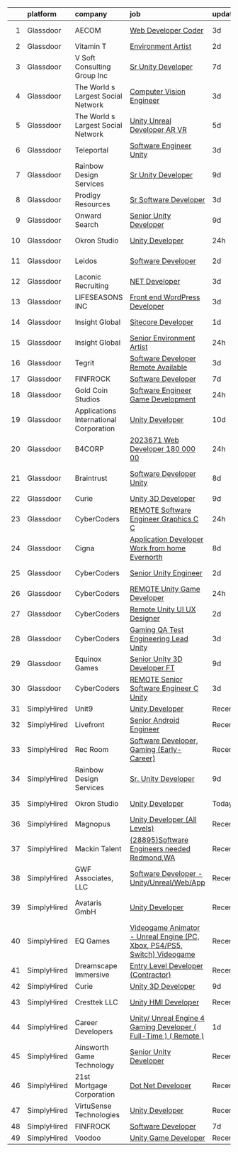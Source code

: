 

|    | platform    | company                                | job                                                                                                                                                                                                                                                                                                                                                                                                                                                                                                                                                                                                                                                                                                                                                                                                                                                                                                                                                                                                                                                                                                                                                                                                                                                                                                                                                                                                                     | update_time   | location                |
|---:|:------------|:---------------------------------------|:------------------------------------------------------------------------------------------------------------------------------------------------------------------------------------------------------------------------------------------------------------------------------------------------------------------------------------------------------------------------------------------------------------------------------------------------------------------------------------------------------------------------------------------------------------------------------------------------------------------------------------------------------------------------------------------------------------------------------------------------------------------------------------------------------------------------------------------------------------------------------------------------------------------------------------------------------------------------------------------------------------------------------------------------------------------------------------------------------------------------------------------------------------------------------------------------------------------------------------------------------------------------------------------------------------------------------------------------------------------------------------------------------------------------|:--------------|:------------------------|
|  1 | Glassdoor   | AECOM                                  | [Web Developer   Coder](https://www.glassdoor.com/partner/jobListing.htm?pos=130&ao=1136043&s=58&guid=00000182ba035875bc1735855ffc7cd8&src=GD_JOB_AD&t=SR&vt=w&cs=1_9394ce50&cb=1660978158033&jobListingId=1008074906093&jrtk=3-0-1gat06m5gkcmm801-1gat06m5sg4ei800-0987b54dbd42e6c2-)                                                                                                                                                                                                                                                                                                                                                                                                                                                                                                                                                                                                                                                                                                                                                                                                                                                                                                                                                                                                                                                                                                                                  | 3d            | Minneapolis, MN         |
|  2 | Glassdoor   | Vitamin T                              | [Environment Artist](https://www.glassdoor.com/partner/jobListing.htm?pos=116&ao=1110586&s=58&guid=00000182ba035875bc1735855ffc7cd8&src=GD_JOB_AD&t=SR&vt=w&cs=1_0444ca3b&cb=1660978158032&jobListingId=1008076868289&cpc=F41FEAB56D215062&jrtk=3-0-1gat06m5gkcmm801-1gat06m5sg4ei800-869f0bc6f501389c--6NYlbfkN0DMrcEu7yrtATojKJA7cEzGQ3FdRGWLh0CZQInL4ECGI6k5tN82kdM0OKoro5eXmjr8zb6tceg1pJdBbYaGmDk9LLYs1bn4bw8OS9bOH8mm6f2jWoT-OLWUMHJZMhzUMKljj-ibG1zNZTmJkCOUd5cvAaR-3NMSVKknDYpAWALDXOF3Nvx3KASmvvEGm0kloi6XhYqBXX2MMeYB9ZbOyn6uNwgV3mPlRtGstzA_tRqIxpsRwFT4IEmfYVQsVr68sKBdHJAuP-AJnOqcJvKjzFy0uDl9qRcAOl0Ng1ZscG8sqqvrWLcekZ8X3dzqe3Q6nXb6ZaghYed77vbxHawHAERyAlp3qfnkf-aHo5ezftflhAFl1C_p4g31wt6L1zedsxWkZWft0_24nbLCmc9DPCojpZtv5aQB3bD2tT2SORbnB6Le68NfX0ZA4jlNbaMpVtYbAGWs8DGyE0Nfdzlprkfm3_LCK25SFjlI7p5r-kWYjQ%3D%3D)                                                                                                                                                                                                                                                                                                                                                                                                                                                                                                                                                                                    | 2d            | Remote                  |
|  3 | Glassdoor   | V Soft Consulting Group  Inc           | [Sr  Unity Developer](https://www.glassdoor.com/partner/jobListing.htm?pos=112&ao=1110586&s=58&guid=00000182ba035875bc1735855ffc7cd8&src=GD_JOB_AD&t=SR&vt=w&ea=1&cs=1_732cf508&cb=1660978158032&jobListingId=1008068603998&cpc=334ABAF5D42DC775&jrtk=3-0-1gat06m5gkcmm801-1gat06m5sg4ei800-85917aa00f3f2bf4--6NYlbfkN0D9RE-Si7ybiUgDiZLiiQYmpNk9Vbzm2gLbPAQW_p1zE3jUynzuC9mQeE4jvLF4MlS_eJoYiclQZfDV-8rxK7trz0mZrVCipmJf43BA5vmJuJ51QVrW8c5Pq5asY-JkCxJNrAJGuchCa72LGsh8Ez14KRADh-U9shACdi1d1HxV10TD-5y22u9goLbkcvN_LjogocibFsPq6k66hW2G7Lko4tChkm3VVBOzD-5ftrfCELo0wl5zMmJdQf3ZctXfHkV1lBZsko5O0bBOU_-bLukfSa-4JPM2P1n0jFUnRoxb5h4ZRM8oBjSJdWKF6pTFrri_hgMCUhNUYwHHJcK5xq5qUJ6q5IKPVVePHVhi5958aFyuuMtPTFnTNH6FBAKRJGdfplQOhR7hBjwzEy2uCQY10A5W7ujSw2W_hqsgxcuPJpOndXVEEuqyRE8KQAP45N-nTFSU-oQ9QR6Y7pKcuTlDA6RzmCr0GmYUsk_1GkYIcuO1S-VJbtI1-lv75SmDRSs%3D)                                                                                                                                                                                                                                                                                                                                                                                                                                                                                                                                                            | 7d            | Louisville, KY          |
|  4 | Glassdoor   | The World s Largest Social Network     | [Computer Vision Engineer](https://www.glassdoor.com/partner/jobListing.htm?pos=115&ao=1110586&s=58&guid=00000182ba035875bc1735855ffc7cd8&src=GD_JOB_AD&t=SR&vt=w&ea=1&cs=1_0a2f618c&cb=1660978158032&jobListingId=1008075260622&cpc=07D58528F3898F33&jrtk=3-0-1gat06m5gkcmm801-1gat06m5sg4ei800-35c8dcc64f80e154--6NYlbfkN0DSgjPPcnEdvoK3uuxfISLALE6pB1FR7YSHOr_tSg5_QGIhoz_2VqUepdcKLBLI_zT-ByUZ7jUfNzxKmhUpoUNX_46a0P5eSJtFIKqmBxE2EUZWXuXIw_QgpOkukgLUflKYrCxeIMOLksSSMqbnyASmenJYhoRn4pFp-hnkcwA5_yroqHfnV4cY1svtLgadouycYtwyXeQ8YaLeB2DRd6dj9FirvQwuWWVjq3GVQKonZSHVR3oQ28UcCVzsR_4iy6Dk548SLjpmjVjM-DJGDmBr3jHAdVzHx_XER-F4WT0IceDpcbHbBVQrIkT-DfB8Rc6WfJEuwCSSubkfT-br9nBO2olAkArsNLdcci9mbKctPGAoqxo_qgAatxP2wfFLr9AMoreHMF8iYrBP4I8mcq7JitvyLopVGc6ZX8snFwTK6oBP2uyNcgw2hfGNAybmy0x38twwtg3SykcNDtwtx0boQaQilARqwGUVbT6FLdu8-FoKhJAbGDWek8tRxT8sBKHMZgpSs1fDsytLolrzWQ6o1TGLsXfgabpGpDwDj13gIS25GDVbYPW7NBcmDnRfTkYQPikuWud7b8ch_fvG4qn9T7ggnw4ul64%3D)                                                                                                                                                                                                                                                                                                                                                                                                                                                       | 3d            | San Diego, CA           |
|  5 | Glassdoor   | The World s Largest Social Network     | [Unity Unreal Developer  AR VR ](https://www.glassdoor.com/partner/jobListing.htm?pos=114&ao=1110586&s=58&guid=00000182ba035875bc1735855ffc7cd8&src=GD_JOB_AD&t=SR&vt=w&ea=1&cs=1_18552f87&cb=1660978158032&jobListingId=1008071050775&cpc=47CFDC01B3F81FAC&jrtk=3-0-1gat06m5gkcmm801-1gat06m5sg4ei800-9f5628d9cfebf43d--6NYlbfkN0DSgjPPcnEdvoK3uuxfISLALE6pB1FR7YSHOr_tSg5_QGIhoz_2VqUepdcKLBLI_zSqSDsEJmP93KJyLow8fDRmDK97hPZUxVdRhY-RLzI6mplnG6kSbsrJNsU5J8SjuffQnYSaMvAlm31fMrPRABnGmUCUYZHZPacmbq2u4wbqlNmS-Yw8yCi6quPW9-rzB3XNXSPGIkevdjWQU2dBbhLSwZYPPI6SE3cwviHZho_N-033mqOHY3t1vNwenOxaMD1_t8I4mPpRPeTHSJJOpEf2myX9wD-jTE-ywFNQ40xFoDLf-T_7Jdwwt2ipo8EkkYa7MznI2nzuOWv4jvKBl0k2yWya3BXGFQlRTlGGMVyMfFtG0fkWqSyokwXf1baEV8s-mnOaL4tim-Mpjjw4u2w2yehVngivlRWQfE1bO4KN0cQU_hR8azr1iOT3bJ6HfAD--p5cwXO5E2ftPe9FeMlgoSDgBa0O9VwRhB4uB-yYmoei-0YDd4etqCjRTFhMTXPxjTxW0eSnPXI4tnX5Z8aRhLTIya70a95eeU9b0TIeoz3-sCHyVAPT2I3LWUlSeprs0Wi4AZp9p6erv9JrswNm)                                                                                                                                                                                                                                                                                                                                                                                                                                                               | 5d            | Sausalito, CA           |
|  6 | Glassdoor   | Teleportal                             | [Software Engineer   Unity](https://www.glassdoor.com/partner/jobListing.htm?pos=105&ao=1110586&s=58&guid=00000182ba035875bc1735855ffc7cd8&src=GD_JOB_AD&t=SR&vt=w&ea=1&cs=1_eb632b7f&cb=1660978158031&jobListingId=1008075046577&cpc=036CEF58F9688075&jrtk=3-0-1gat06m5gkcmm801-1gat06m5sg4ei800-a2586b8f60e5c255--6NYlbfkN0AntC0C-TCVph3zu4OMPCfnQ-MMa4QglcNogR1ub3Tc_pVtaDijIQNGqjZUjoXo2yKwu64KD8-YtFIR2I8kkqCbL07rpeOqxyEMXIKB1ZwOfsl0Q6IfIhQNenE7zHvKHruNGpl76kDxluITjcBqrRgn64vIx2FQD8vXwu5Xm23Gx3RzCIfCAb9mVGdhDJfdG4GGnkRMfB-_EzaA4kvVdzbviHmCrMDdEVktnsnHNzqn0TllaNPJmt3smIYHWc-eYnczQn1tr-P9_3Z_C4VcNdCbpFrq3Xl1OFiuvM_v6lnZD7f_AUngFlZhJF5i5ENxfcXuu7QbJwaFJWIZ0GB58QYwz_00zmWk5lP2Ll-xU2d_3ZnwyASP0ce7onLKSROQveIgvh2bpcswXg4Pjp6zrF3D69jUyGp2UTQGeV5guyW1V1XS9z0Su6YoYX2FIre--SEn95h1-YJ5n2CSXfXrAOqyY0DO1wlk0Rr4U-WHahaT4xNXgcVtkEmuhjKGspK0S1dLEmMl_I-khQ%3D%3D)                                                                                                                                                                                                                                                                                                                                                                                                                                                                                                                                        | 3d            | Culver City, CA         |
|  7 | Glassdoor   | Rainbow Design Services                | [Sr  Unity Developer](https://www.glassdoor.com/partner/jobListing.htm?pos=129&ao=1136043&s=58&guid=00000182ba035875bc1735855ffc7cd8&src=GD_JOB_AD&t=SR&vt=w&ea=1&cs=1_0b6b356d&cb=1660978158033&jobListingId=1008065554574&jrtk=3-0-1gat06m5gkcmm801-1gat06m5sg4ei800-797cc96b9b76fa8a-)                                                                                                                                                                                                                                                                                                                                                                                                                                                                                                                                                                                                                                                                                                                                                                                                                                                                                                                                                                                                                                                                                                                               | 9d            | Remote                  |
|  8 | Glassdoor   | Prodigy Resources                      | [Sr  Software Developer](https://www.glassdoor.com/partner/jobListing.htm?pos=104&ao=1110586&s=58&guid=00000182ba035875bc1735855ffc7cd8&src=GD_JOB_AD&t=SR&vt=w&ea=1&cs=1_c5ddfd8a&cb=1660978158030&jobListingId=1008073502263&cpc=3794EC2BC9A3BB0B&jrtk=3-0-1gat06m5gkcmm801-1gat06m5sg4ei800-404555c049bc27ec--6NYlbfkN0A2ztIwgPcC5sUL1oQzLFCSvVVkIkslVOnYdQ0mpSfPA6NpMWu6Kno4nnrYB-fWKcufpT5xOxPe2qCsSX5um4scelRw14WwX33UYcL6KO34QeC8INwRzUAPtwFkNlVpOdX4f4P1DQp2fZ-UJ251JBajJ815MIKFs7XVquBdwSk1fsH67WzqITEoiy4zNby8cntKj--8HYvp1Cw29u1r3YwXZ_rJmC8IKfaMnhgASdKLHBXuZ0xOigAnVHucXKqtD0Rx2rSXtS6-pgKCAt7lGOVnAe0sCSiKXCJvWUO8O5uyKjMPJshzxxLjuWQfnDAmg3HCYlaTtGbeMO1h_R0xIEYmZ50Y0bUpD6Yt6snZNWAYV3-6wRF3IVP33TxQmi5ev5se4Td9HN-pZC9Ap61R6brddIB6bDukBaEyAvOn10-w3HRsVmE9PH2xgxMrZnZ8VGoYxewTsuPJDel9R2K8QNDUxvd69kWzSi1YFBrgLnbtY6h8meylB85KPJOEcyzbH5BzNBieL82kyg%3D%3D)                                                                                                                                                                                                                                                                                                                                                                                                                                                                                                                                           | 3d            | Remote                  |
|  9 | Glassdoor   | Onward Search                          | [Senior Unity Developer](https://www.glassdoor.com/partner/jobListing.htm?pos=119&ao=1110586&s=58&guid=00000182ba035875bc1735855ffc7cd8&src=GD_JOB_AD&t=SR&vt=w&cs=1_659a9d42&cb=1660978158032&jobListingId=1008065490826&cpc=FD1C1DA32C38CFA7&jrtk=3-0-1gat06m5gkcmm801-1gat06m5sg4ei800-87407f89450bae69--6NYlbfkN0B7YoEZZ2QAGDyEGGmBPAUWSHc1Mt3sMCn9FehKcWA3wwfxcx19LEZnY8Y4HGhdxxpgSN-_76gESYxsb4CdPS_rYQtjsDABF4mABSjblZgzuDEZCoDr-mWRhneQ9Fxw_hon52IzUZ8ojBhZ77HRaJ-IxNsG7xtFv8QsFseoG_qQ1d3yc8Hs1q6jKRJM6csmTNdCOv-98iZiYzCf0U6PidhyekqHZKVKHG7vZMoedGJAI5QZ8_y0alSxmGURCdfgwEbcRZ3gT7nGZY7VadsJ54yT6HWHqc6oJJv9ONBIM6ug-UW2amCKQ6rebkX2aMFVNNwY1ZvfUXlg6GiK6ZoaF8UtjuEyOaw_WegdF9htXLvUFXrZuNUWIJ-1nHLo4G02yxCMbGbuvcnRweyvDOmyRnK2eLQyK6oRHQ-FDWKpFkgmKST8ZhxVoE-K3sf8sI1YNy6qmDvV6Ucku-zuK0VAlaoKWoczgJB2RsYXTMNvKcPzZtgkdnd8SwTv8JqZRhIk1lOpQCZT0IeBF7Ys3tD5IqgJarpDjNsFQ7UabTArPt21UAicR1XSRRHIV9QRPRBOq0KgIvS7xjhHYbqhRyB-zbEs3dZt9oZbnnt-TzMHUcHw3uz8V1neyuLJrugtqT9G3jrRwAXENF4I-sKDjd_fGXV-0Ax8YxSLDw8Km6lrLNIFqO_rdmK2BrvzZzUcx97pBVHhAVyaTmPnTJingy0SlX1kUDnYP7xsm2A2Xds-lhJpGJ84gfbXK_dCnW-h-l2AznPh6SgnMZf6uL7XLGM2M2_nYMziflBbuG7M2WZn9bwh-Elp8ru-u5WU8yIN7W97NFejY6IuaMsgX3Uv42QhEHfgL80FlTHWeUYEXXiP7M9lNKllOzsqDl1pU5b6RukT_c4nxKjSIJK5BkxpWgwr2BQO5LKBFe8G3UVjNSW26kL0M7TyJqWTI7M0WvqyjzZDmq_ojzur_cyMB1-5dqu0vQH46fbHWOhZ6Na0n1tLbPfZ9_TBrBYLPnWcweKiLyyoLY8%3D)                              | 9d            | Ontario, CA             |
| 10 | Glassdoor   | Okron Studio                           | [Unity Developer](https://www.glassdoor.com/partner/jobListing.htm?pos=124&ao=1136043&s=58&guid=00000182ba035875bc1735855ffc7cd8&src=GD_JOB_AD&t=SR&vt=w&ea=1&cs=1_c780d046&cb=1660978158033&jobListingId=1008081141259&jrtk=3-0-1gat06m5gkcmm801-1gat06m5sg4ei800-01db151a8b4c13cb-)                                                                                                                                                                                                                                                                                                                                                                                                                                                                                                                                                                                                                                                                                                                                                                                                                                                                                                                                                                                                                                                                                                                                   | 24h           | Philadelphia, PA        |
| 11 | Glassdoor   | Leidos                                 | [Software Developer](https://www.glassdoor.com/partner/jobListing.htm?pos=107&ao=1110586&s=58&guid=00000182ba035875bc1735855ffc7cd8&src=GD_JOB_AD&t=SR&vt=w&cs=1_86b8a568&cb=1660978158031&jobListingId=1008077271826&cpc=853DEF62E69EE75B&jrtk=3-0-1gat06m5gkcmm801-1gat06m5sg4ei800-00cd903cd62788fc--6NYlbfkN0CZUO70VSdYKA8PR3jfrSh5ljhqJhfDt0PzQCMubt8cRihWbmqO_-Ccw6DGinMZCyJzkaFxd7N7OqMyGmEHSKB1kslckWKLwPCBcZhEd3jGlq5d3SmluoLsMVZyld88sLpr1kDfBznTNAO-J-XdWqpErp3ozdklj28lvMojXzqmC00HZyqhAc6d_s1WNK09ZyClBVWKI2WQxt2WV2Cc40B5FunJgTTiorQSNKtxQQ-zN7c65xfGA-ecIRNdVemOJjn7XWfa2KSeUtYKQ_0jii55dU1dJaNAhKOB1Zd5NGsnlw7mrorqjpnHfaftkClf8HSfF_IGqEbKGb5w8L6T8hzusHRwmKKpoAojvU3oveNZ610xMAwevBxPiACymq5XSOu0GWosf74wR10FoSf67IQj2tLDQM0Rl6oVgxoDCQ7qkwUN-EBNoCGv9jwGeIMu2TSNjeKBFlaiRn_uMqjalJyHNkOiSppwCO4_--k46GCWObWBOhrbuJreA9406u6GoSjkGesZYa8QepGmz5bbCB1UHRS_olMp6O8OlIN3hFNZJJGrwgZw0jzoLBDAr1G4DHJqr2yfgmoDvxH4hQ8rVFNG_amIFiYXYd0flmoptWA1u7Cm6Mlat9mx)                                                                                                                                                                                                                                                                                                                                                                                                                                                | 2d            | Bethesda, MD            |
| 12 | Glassdoor   | Laconic Recruiting                     | [ NET Developer](https://www.glassdoor.com/partner/jobListing.htm?pos=113&ao=1110586&s=58&guid=00000182ba035875bc1735855ffc7cd8&src=GD_JOB_AD&t=SR&vt=w&ea=1&cs=1_819db4bb&cb=1660978158032&jobListingId=1008073871528&cpc=292036AD7E8A5303&jrtk=3-0-1gat06m5gkcmm801-1gat06m5sg4ei800-ea381383c430b3dd--6NYlbfkN0DdJbhHBYXEWBLZdlxQXj7QWc-IkEPIf_iUNPDm2ENCvayc7As59E3viv5RijUdfddRMWLQtu9yq-9Cvcjdlhi9ZpdFgOHV-qlFPgkvYgAu1Utk0uElhqxUYGKpx6T7CPHot6IZr-dOKfsA-NQkvdfF1GO-TFQi1JBywzJANKL8aOWbmvAd0dMu3WsSVKUJeuLd8K5hevXts8tsTkTDGe-_sPNBF0qCjTz8GiBKw7ymgc2RQKbXRh9Xz9WPqLIzJxTYYqDVTQIZ_npAfzGJ0srzzFtk94AIUcUyDvDrH1m4rWXVN4ro15CcnFsICu-hP0mPmW2tNOxyGUrAuR9bBsuuRwZy-dX77qR05mqCJdOW973vjnYVP0W6CstSVFSH753EmI2qkhxGqQpHlAx1kjQu-TNemzMPUS0-f_mSob_UL0k9iqABBBLC2v1lxghldz36bzgc5NYyO_s4KCmBjuRrMfF_BdV-2zGf3ALOc0xo0kAs9yUW300j)                                                                                                                                                                                                                                                                                                                                                                                                                                                                                                                                                                               | 3d            | Remote                  |
| 13 | Glassdoor   | LIFESEASONS  INC                       | [Front end WordPress Developer](https://www.glassdoor.com/partner/jobListing.htm?pos=110&ao=1110586&s=58&guid=00000182ba035875bc1735855ffc7cd8&src=GD_JOB_AD&t=SR&vt=w&ea=1&cs=1_939b0c9a&cb=1660978158031&jobListingId=1008073142059&cpc=4B86475FAF393599&jrtk=3-0-1gat06m5gkcmm801-1gat06m5sg4ei800-93244ac53de9a432--6NYlbfkN0Af6XyPKZ1uzoRE0GahCdo75fE7PN7TXFnIalp9aM13-zogjIsTD1TImW0V_eeuDo0biAWJRdLgtq3Tax48R20OG-JRWJ3lkuvV8hJmgh_4PbgWrzCL7NpSUU8If64xBAKjEwdxR4XPGSe1JutbGCpxtm5hk6bywjQAYWoTQF6PLIMulDlHAcoTKVRt1b1CwgyB1y5lhENcnK_A88nQBo7IXWX3-R2ryA9fRQVwRKCw54c3pEvE2cXjnyT7I-u5GBA2g8pmLZ7C3WgeOZbyVophrRXI9HjIfncSEHcC4uloT2V0-ENBkPCQW5LsGREb4BsDIo8ZE11FuCbrK_-carns5joOtRTleMc1oMR14Y8snKjjJdEsWLyAOvJzJMFW0pXMkyFj8-bz4sJ0FhwbXX5KAiLVzP_s-hOQ1HnAHq6aadr0QcIv35gYAUMhyRxWLrOSFnD8Y8O7vH7AxgydWvuOdakvXQV8DEm8etSsJPaDPg%3D%3D)                                                                                                                                                                                                                                                                                                                                                                                                                                                                                                                                                                    | 3d            | Salt Lake City, UT      |
| 14 | Glassdoor   | Insight Global                         | [Sitecore Developer](https://www.glassdoor.com/partner/jobListing.htm?pos=108&ao=1110586&s=58&guid=00000182ba035875bc1735855ffc7cd8&src=GD_JOB_AD&t=SR&vt=w&ea=1&cs=1_3908ffc7&cb=1660978158031&jobListingId=1008078937608&cpc=63E4514951618C5C&jrtk=3-0-1gat06m5gkcmm801-1gat06m5sg4ei800-e09437de6a583059--6NYlbfkN0BKkHZu3wF05EeDimN_p6sYpKCMArvwa95YdH7UpkaBCgHzxp9Is74qxSOFHe9rjiE90IMqTh11siXRKaFc0xlqjKsuWxU6-Lc1-2vYFNYarUmgAeYnCWCHLlA3l7CHG4rY7g-vZJCdfNvsCwOLp07BUqoiANEXrY9ifLCSO_XoN_CkKhgy7iZEvDJnsMNxgMEt1wzpjoYYS7c8rSaUyfEUIq5CS4LC8vQf_12BQOjCsElLsG2w5wYS-M1PJdbmZQ1SoY1eHSajeO0X1wlovJpxjnrghttYXMz6rV2_jOBZlh2uRxBdF1cmWanxWylYTUageZG4Hvl0yZMJ9ANAtLK1OwW3Gsa3BVkkmIaAFueW1Qva58qJ9DDrU0yFPJobwq_OrnZvtJcaQS6p-4wfwM3L48hfI-c9dlHC0i0Pb3owK3ZXpr9jqv7GU6ixe17cMfk2qSg_Eb10vRU_i8hFmGooo2cf2MKbj1_K0voDyOrKhizPF33LNl0-xE37syoVC2JKxFKB93MNXK1j2nNbQWO3)                                                                                                                                                                                                                                                                                                                                                                                                                                                                                                                                           | 1d            | Las Vegas, NV           |
| 15 | Glassdoor   | Insight Global                         | [Senior Environment Artist](https://www.glassdoor.com/partner/jobListing.htm?pos=118&ao=1110586&s=58&guid=00000182ba035875bc1735855ffc7cd8&src=GD_JOB_AD&t=SR&vt=w&ea=1&cs=1_c8c91940&cb=1660978158033&jobListingId=1008081358999&cpc=654405A9B1E0A9F5&jrtk=3-0-1gat06m5gkcmm801-1gat06m5sg4ei800-0617283bd3123844--6NYlbfkN0BKkHZu3wF05EeDimN_p6sYpKCMArvwa95YdH7UpkaBCuXZAtggzO9lGKJZ-EjBDGF46VOiIJrQa_snqDEaV6XI6Cw-hJoNtQFkEqe46M9xdRVyLOu0b2qUO7weX7er1kHWw-dxkv0uPurHd2WczNZALIfaAG_WNRjle2niiyiNLD9zrQdYTvs-1V87YvAsMqluZrSg6c0zPJtdBii2yg9bO7OlXunbhzT81Ti3DQLRNzfMJDvrqD4pjHAJwTAY7NvQqv2Xl9n8lsdUJUbDlj8hI-M_F3PGcEv92mROOiLMPM3f06_BGTbYBzvm6B663TvjB_pd9kjjZOFMeuCgScsvdd37x5gWRtCLjSFkIEW8688YN62kZEmtsdibcUokiyiClfgWOVdJaO5mz31PeVowz5Tnk-31v64C7zEw1h_VJ5RmbkOEzjMBsOMvGAhAsf9ebEY22DJpkIB_xstC-d-scf5X7MPuQvDaAtmYWMerYU9xjiobq463M9gySdbRn1hDJ6ze3zVqeg%3D%3D)                                                                                                                                                                                                                                                                                                                                                                                                                                                                                                                                        | 24h           | Remote                  |
| 16 | Glassdoor   | Tegrit                                 | [Software Developer  Remote Available ](https://www.glassdoor.com/partner/jobListing.htm?pos=109&ao=1110586&s=58&guid=00000182ba035875bc1735855ffc7cd8&src=GD_JOB_AD&t=SR&vt=w&ea=1&cs=1_e1dc7e97&cb=1660978158032&jobListingId=1008074129417&cpc=334ABAF5D42DC775&jrtk=3-0-1gat06m5gkcmm801-1gat06m5sg4ei800-31ea58efc222df99--6NYlbfkN0BYTXhm1cbXLAspEfzBkuVxq2TVVktJReCYtVkqu0WvP24Gm3Dxy7MDa6OJSrO0xO6C66tfxA8ttbJfLdpWJkOgdtvkYOy2-vXX6QsvaM9J3wudpgQJfabM3wvw393EsEKyI2j8r-2wX6ovTATJdOhRulDCxWlu-ACK69X5QuY6KgD_QcQy8D0VRgb4a4kmfd2zvxr4tSk1xgOOTTgaitaOQedmS-uKQLHMCzIJZObufbfiAGbeOS4DelR5Xo538DUHNE24xnEJGf2nBCeqNsdZ9yBTEtzVOYjYuk8DswsvgfXuEqOhnwUW6MeR5wga-80s3ro5RFqIUUJqvB1sp-zKH5rcPo8kF18K3Fj66CV8T_mw2iH6RbRyKx20sqioFwKM_bbnh8bJkiu-V27UaTTa_kGQoxPC6abRe2LnZ6zwwl78Fs-66xuKKjkWfUMQ83EYHCr4MBX70QeA-FMoRQYTperjGdXJoPfXlTc6Wx4hUSDxb2Zo671AFL01ZO6nLzdzCp7tTj01XA%3D%3D)                                                                                                                                                                                                                                                                                                                                                                                                                                                                                                                            | 3d            | Remote                  |
| 17 | Glassdoor   | FINFROCK                               | [Software Developer](https://www.glassdoor.com/partner/jobListing.htm?pos=101&ao=1110586&s=58&guid=00000182ba035875bc1735855ffc7cd8&src=GD_JOB_AD&t=SR&vt=w&ea=1&cs=1_f089d0e5&cb=1660978158030&jobListingId=1008068417466&cpc=2DCD12B8022A14CE&jrtk=3-0-1gat06m5gkcmm801-1gat06m5sg4ei800-0910969e98328d17--6NYlbfkN0C3s6SQssVyjM0TBjXC5cY90NsFTu6k7iXDnyh6Xjam_XRXsCqThxlI8Cv2kIeznDBVQkBy_bmiackllL0mRxdBja76WxcV4k0SMYXzPpY3I0Y9vO5UVWnOzXjsNhbr3YMQ8ZRQNHOx5CpdRCSLRySE4x9ZfNjbHoeUaNwQavKyee8wxD_nMTHJLcjP25jHiIhk_2_C8-dcU1GbcrDxkJY0Yo9TDQouvi8fybMHJugkFh-1lhzcjulrwtc5a5NiW3-JW2TJU3eUQF9ScD6D9vZdKE9xC_yQC0EdP8Lch2NNFvupJVhqX4VGey-F-SBF8_ojSOxpMn-OxYKSEDLUt6dSesFo8DFzLa_qTl7CUTWK4ZTSYJgDGPSAw_mNkP3Fjs6Nw2v_cKrRkHXCZthTBqJHOxaC4K0Vojt_94oRWzA7QmJg0aNu30Wc0G-KExlROLHch2vR1ckBwNHwmX-_R4EqcEazs3qQxnV9joRb76yAKAsLFIfx1yo5nVzNHTjqg9Y%3D)                                                                                                                                                                                                                                                                                                                                                                                                                                                                                                                                                             | 7d            | Apopka, FL              |
| 18 | Glassdoor   | Gold Coin Studios                      | [Software Engineer   Game Development](https://www.glassdoor.com/partner/jobListing.htm?pos=103&ao=1110586&s=58&guid=00000182ba035875bc1735855ffc7cd8&src=GD_JOB_AD&t=SR&vt=w&ea=1&cs=1_6c7c491d&cb=1660978158030&jobListingId=1008081794820&cpc=4D489A1B82E31BBF&jrtk=3-0-1gat06m5gkcmm801-1gat06m5sg4ei800-c3add2d81f778701--6NYlbfkN0ACu_hgM4mYOpGjE6TXudS1eLEYdlotK5aSiNrSIRlNjkkh_z-L-is4YmSHzw4gYB8qtBQ4LLi2AOepvIr4wHWBTD5mVJAkMV9CtW-lItY6sc7I1gJ9f-McM4d0c8vWNmv97wWUB8oe2deFet6sp7njb9aLIbz2P0SRRyWea22VaU5J2NoHccQSvwbKhbs0ok87PvnhuMpjQJlcuJKverIuJ09XbxH43pmhCtu69_kHsN-ZH6McPKdHUKoL192aBU7F8WESUWKGCQJlll8FaJAcnmA2jG6q4P0jCvyY-1QVuw2GhQqe9WrUUgtXA5-mXzNB3Hua76f3U9Z_3k8ZjwaTSNfc1pQD3WlXZSkDvCytQrrfM963UhIRvv1W5NtWWOx9WgCkmNYZFF35RacEzDM6Jr_pscGUIN0F8nEf7bUpIJwqeZAZYfIBMF7g3Vk9YjGLDh9p2Xzl15j2KBkgfctyDVc0vKzICevoxy9YuhRZcFicwxVEs2EJX9i1fOIZdtxHwjNTW46P1w%3D%3D)                                                                                                                                                                                                                                                                                                                                                                                                                                                                                                                             | 24h           | Reno, NV                |
| 19 | Glassdoor   | Applications International Corporation | [Unity Developer](https://www.glassdoor.com/partner/jobListing.htm?pos=102&ao=1110586&s=58&guid=00000182ba035875bc1735855ffc7cd8&src=GD_JOB_AD&t=SR&vt=w&ea=1&cs=1_b34fe475&cb=1660978158030&jobListingId=1008063343561&cpc=A6F0E0205751D875&jrtk=3-0-1gat06m5gkcmm801-1gat06m5sg4ei800-d2c8f4e37a635e67--6NYlbfkN0AS3oPsAAmCngCu4U51_2RxXyfS7TdWOFtWPOafNW52IwBtI59ZXPdtfA3svvnxya3IhrtIKjp-_N6sisgsKzSxprYS_YTJd_wl0lpONz31S7cWSlyk53jxFlw1zEgS45L7xh_Qm5NdssYe6ZlPZIHIsG1HV9E73ViLQpOpzxJIQP-E5wNvLwv0J4ilgglH_hcS8YRJC3ZEPmcF4zPnLWH6wA0swRnP5OQuLOBak-LQCk4783gZ7knV6t7UC4LX0NPvFdYRKSdAZiolwEiF57BS6ANeHkpuMFKt40XZAMuQ6R3aae0Uo3u53aNh7HLJzZwhHMqn2_FcZQz-ETfv1Buow2qf8TZ4N8Ls0Xpt43IhIM0tnQgE-XYjSxojjq9fDTPkjbrd2h8jnEmc3BhyU3fgSjPbSMUIhtRncXltCl1dGo7FF3HeaaPW4h2cx8XuonCmiK9Kfe6Gnd110PMFBfSkhLGMqOAekjMiTm7LrhBtTIQ6MJJVCgIdtoif_ZlPPUo%3D)                                                                                                                                                                                                                                                                                                                                                                                                                                                                                                                                                                | 10d           | San Diego, CA           |
| 20 | Glassdoor   | B4CORP                                 | [2023671 Web Developer  180 000 00](https://www.glassdoor.com/partner/jobListing.htm?pos=106&ao=1110586&s=58&guid=00000182ba035875bc1735855ffc7cd8&src=GD_JOB_AD&t=SR&vt=w&cs=1_ac46d0df&cb=1660978158030&jobListingId=1008081373596&cpc=47CFDC01B3F81FAC&jrtk=3-0-1gat06m5gkcmm801-1gat06m5sg4ei800-6676c5ed2de5c131--6NYlbfkN0BBcNHvdcwdm3ewH9kjvka83ftEJjxlat_DdA1S80VRS6k0mxP7wnwmAsSRP66qfkxfygTsG_VxvlM6xnFwtFlM65wx1fwY703rftnoaqvQa1FP9Y-yZyxGsbqns0mL32B2CxBxDGGjXthUpXZss2mwEreCM253s-lNyuboHOEwIbIPLSFqIdBw1DQgpmk_24AlBHx0G8gkl-ejoRuNrpTWfO2qX0Yg93xFXoGYweXuJAaOOQAFKNa-1S1WTNptq2W-blhdN7vUxE_oHt76et9zjrS_sIUTHND7D04e4w0wLfQ6wVlHoeKQlwDDIpl1KT65egL3KocjdfcT70AiKPsoJwcH3xQ9pV6TFm4NFgeCVXvJbZMXDDlOVP7VsvO1YXwhMqI8wZNJY0jh2AcNAazKWxxxyhTTl4eoHDjMZzlsh36Fwrbpi_sHqO83AhAXsMZ0mE8JgX98tloV2T3vNuP3UTEoe4o44Fa_xKongX-zD2VoKvQwsaLF)                                                                                                                                                                                                                                                                                                                                                                                                                                                                                                                                                                 | 24h           | McLean, VA              |
| 21 | Glassdoor   | Braintrust                             | [Software Developer Unity](https://www.glassdoor.com/partner/jobListing.htm?pos=128&ao=1136043&s=58&guid=00000182ba035875bc1735855ffc7cd8&src=GD_JOB_AD&t=SR&vt=w&ea=1&cs=1_e88ee954&cb=1660978158033&jobListingId=1008067384725&jrtk=3-0-1gat06m5gkcmm801-1gat06m5sg4ei800-1afeb742ac32a3ff-)                                                                                                                                                                                                                                                                                                                                                                                                                                                                                                                                                                                                                                                                                                                                                                                                                                                                                                                                                                                                                                                                                                                          | 8d            | San Francisco, CA       |
| 22 | Glassdoor   | Curie                                  | [Unity 3D Developer](https://www.glassdoor.com/partner/jobListing.htm?pos=126&ao=1136043&s=58&guid=00000182ba035875bc1735855ffc7cd8&src=GD_JOB_AD&t=SR&vt=w&ea=1&cs=1_074646da&cb=1660978158033&jobListingId=1008065925822&jrtk=3-0-1gat06m5gkcmm801-1gat06m5sg4ei800-8e62e01686619893-)                                                                                                                                                                                                                                                                                                                                                                                                                                                                                                                                                                                                                                                                                                                                                                                                                                                                                                                                                                                                                                                                                                                                | 9d            | Remote                  |
| 23 | Glassdoor   | CyberCoders                            | [REMOTE   Software Engineer   Graphics  C    C ](https://www.glassdoor.com/partner/jobListing.htm?pos=123&ao=1110586&s=58&guid=00000182ba035875bc1735855ffc7cd8&src=GD_JOB_AD&t=SR&vt=w&ea=1&cs=1_1d990603&cb=1660978158033&jobListingId=1008081633229&cpc=AC285F3A3ECA6BB0&jrtk=3-0-1gat06m5gkcmm801-1gat06m5sg4ei800-2eedc870001ac1b8--6NYlbfkN0CpFJQzrgRR8WqXWK1qKKEqALWJw739KlKqr2H-MSI4eoBlI4EFrmor2FYZMP3muM1BfrJgYTyeTSIiPqgjqQGGj0BtCqLxjiLWVRdXxTiJiJQQot4YL2XLCep6jDLIuf2hsg_mcsD0V65fq1JZpAac_9KZS-izWwO3ZhQqoeaCa-Z_gM4hf_wF9OzAf8_fD9Ww34XrFzt7X-54pL2PKrHEuxx2uy3VdFJkG3dEB89xUoE53bSExQPAgdVNV6Hoe4VWi07RA_HeYd22RJLRNFVYUFsCqzZ2ao2BmcV7lRuDS7AmShi6wcFI1hG7gZN1plaA9aIhHLhGhnGJlphUk_QkYtSwrMBha6epSC_YvI9RlXnNuZktFCq5oVifZvvBWOcTsanzEVFbIkgr3OR5Qsv_Su008lImy00oDe2UPUec86NTTSrH8GuqSzqiD_so8nqGnIahTp8xDWaijmjRAVl9sOulhAKiXn4qXkBHg9XCejJB41gikFPLMgHvaaySLq5FWrCPUMFwHK2_urSAI35nZSu_NT9tnzllsl1qDSlCWlJSjydUOoG-lSoA9zWrctZYvY7q7P6BgXynkl_etRkoHD7NhVb3rKbf0ogWRjARwmdvo65e0cMwt-zU_BLYi94RMsLBPc6gXRdGPgbAdfV2ImXGOGIY76A3j8L53Ya1g7IBN2iIuOncs4lajPQSSS1AJ-UhffNhMl3aUcI_8KxT9ahRPbow_wnXBrA7AcErnEfWXUR7y8zsciD9u2w_Z2dSGgz5xcNJexWb-99KWlt8Waqng9Ywp2sTSeQNhiTFAaWuyPYIscrR1_cotqs2kD33xBM46S3Vu3ufnynwdQ0MOqK8aecEbuA6wNRaGfFNSasUYpLJ74PA-PMP6WqPa4bdFgQ9Bjij6NHNmGerj0L-kuayXUHakR56x29diEn9akKJDJWnNpx0mqAn1Lt9cyL4BwxvgllIw_ef9iiX7Fpgx-kgV_GZuHveC0U9wULK6IHG54E7v2FwemaSOlU5tyo%3D) | 24h           | Redmond, WA             |
| 24 | Glassdoor   | Cigna                                  | [Application Developer Work from home Evernorth](https://www.glassdoor.com/partner/jobListing.htm?pos=125&ao=1136043&s=58&guid=00000182ba035875bc1735855ffc7cd8&src=GD_JOB_AD&t=SR&vt=w&cs=1_c68fdf49&cb=1660978158033&jobListingId=1008067094025&jrtk=3-0-1gat06m5gkcmm801-1gat06m5sg4ei800-256eb19beed57de3-)                                                                                                                                                                                                                                                                                                                                                                                                                                                                                                                                                                                                                                                                                                                                                                                                                                                                                                                                                                                                                                                                                                         | 8d            | Hartford, CT            |
| 25 | Glassdoor   | CyberCoders                            | [Senior Unity Engineer](https://www.glassdoor.com/partner/jobListing.htm?pos=121&ao=1110586&s=58&guid=00000182ba035875bc1735855ffc7cd8&src=GD_JOB_AD&t=SR&vt=w&ea=1&cs=1_143b088b&cb=1660978158033&jobListingId=1008077464068&cpc=C4A69CCDBB3B9599&jrtk=3-0-1gat06m5gkcmm801-1gat06m5sg4ei800-61b2f59596c10b4c--6NYlbfkN0CpFJQzrgRR8WqXWK1qKKEqALWJw739KlKqr2H-MSI4eoBlI4EFrmor2FYZMP3muM1x9lhn86-8vQ5WM3XbWj5Sjt09pWbneuLsS8hanCdOgxUUsXhF1sNB8_nCTlxwr6Vw2KrjeO3jOvU33spwT6IUdCymwqUw_MNcVYTlQMDKcf2-NFeYDm59Y1DBxbcVWZ333iQLQopSZM8G9UaYBI9NzphCTq5H-QPRYAqSlQ6kSUjGQS4ehMxrqlYATN058gIKm695mvdsY7Wdd-De2h-mVjn29SFznHTUqfbIp7N_TCV2sFv-U271iPoYLSt-ROx6oZRdDR0WIqacV3lu-PIqHT4r1L3tqFj936hTu4Q5jslssm1WWrD_mMHpeZgVVHAeQuAqvdq0udcH5XerC4VhiYHEuw7W5QYG6dM7FuLeYQ__YKFzRVUk4OsuYZY7KwLhJl0S_PszAv61kocdO1mi7XUJZaivWQykK99XzSgkrVGnlVwy3itCWpBJXBC-MuTK7-bfdN_H2kR5CcJwFJZ4y-gO5XsdWLTadVKp9I9DM8GtkgNRfbUGpVfBV_wlzX5MxHiSZhdEzPOBLJ1DBT170lUmIBzxt3a_LxbXXlgtTkeAXmz2wtBXRHk_orAmkrK1XbmrSWohMpLIHvV3sssqG4ydy4VAC6hq3MRNRBckFTz-vYzaBx5Os6lUtQ5zygi9JbRvxBwdKGE1OTPHd3YtNWndPY-j5V5JQLdhwYrmG4VfMJncWqiRIqNmRESwOtvIxdg9tK1_00ddViZg53y6r7IQL9dUWRRgd__P10YUPmLwPkN_ljuLVjBA1xsgyRUOhMflTaMnyIsa1FzljZvb-Z_uMDID6IX6YzLGO7FsXoW8pS67Xiiq0iDfMs_SGSiuBfTxSv38sHkfZ6E1SjePh9qAz4QiRT81mw_DumGDrE6Es7P6IQD7Wr4uhY8BxOqZVuzQTKLTUvPixO9fqQQbg3j217Psjac%3D)                                                          | 2d            | San Carlos, CA          |
| 26 | Glassdoor   | CyberCoders                            | [REMOTE Unity Game Developer](https://www.glassdoor.com/partner/jobListing.htm?pos=111&ao=1110586&s=58&guid=00000182ba035875bc1735855ffc7cd8&src=GD_JOB_AD&t=SR&vt=w&ea=1&cs=1_0ca538ad&cb=1660978158032&jobListingId=1008081633754&cpc=451933188B21919D&jrtk=3-0-1gat06m5gkcmm801-1gat06m5sg4ei800-0f6376ac9e8b7874--6NYlbfkN0CpFJQzrgRR8WqXWK1qKKEqALWJw739KlKqr2H-MSI4eoBlI4EFrmor2FYZMP3muM1BfrJgYTyeTT6Q5j0aeWY5iuKSn0QShEOorumIptJLlD_Vqmmuc5TdKtKCmLcxpeQc1KZab6cVy692v_dYSdNtmrL2lE5hD-eF4XDuqFkmslBogXQn1Gmz9VziSh4njyx1lt5TgziNXFT5YYsdGqqKZtyQ8wyruXH6nLfdt1o-sBBzi7QnUf7l6VJ6F6KdB3hg_POFR_ed6mqS4Xv-1Io75tU5JASnKOPBJO3FeG5St0BHgOM4fWQpBLUg-kPHi1EBxUPobFCGABFj-43pkx0xkYBlvddPBEaWPQ9HAiDmpzTtY9MXncirHW3WeoyeJTxLy4h_itXtRTQ9EEcpPwM73FLSoWPbxhMbSiA_xiIocPIho5wIRbKYlqv5FORYmnosGwVcaVroxqWlNP1hLPetkqFHVsWdHFVsy60oao9i-NSJlsNUlXb-JLbypUvybo2LTNyZ3XCAWAtvXokGRdjwHsvKncr5wqIy4XO3S9TwWVMG9N6ccO8XU26JJTFUihyFnAN0HylU54JwZF1i4LKhg3ae9aaYB2Qr6Pm9F0sRzly66J_VHvifUMl8Mh9O-GdxVFNkWKsri_A_lr8spo2y39c4mywvuH2iB-A22qmTYmqUEyhi8Z5GSZhSxWodEiJdilvOFOlAVDVEV1knA0eHST-dvFVczncgDCJ7tiyADYjeBdKDWjB5fO4YCyusvyyUJiQeHuOgE0wXbtaWjfm2bNUVmKqx_bKC55SieSj4KoDXdzq_n1MLBOFD_Hd58Zz7_3pQyRjGVsx2Yuzu6KUeZ26VTTwd52-t664xEiwehe45nyPUQ7sJ-lVdRWq5qnjUfNqmP1arLMyMBvNyxUrrYezIbCekBn6YKd2UnM2Cmb9Mq_JunxyTKk8_jrmpoR6tF-RzNMgQNf9HN_LXhULusvclFpFQcDjd2WVQXsmyq_kNY3PbNdHNaQosI8E7peBv_Apc6IsBog%3D%3D)      | 24h           | Los Angeles, CA         |
| 27 | Glassdoor   | CyberCoders                            | [Remote Unity UI UX Designer](https://www.glassdoor.com/partner/jobListing.htm?pos=120&ao=1110586&s=58&guid=00000182ba035875bc1735855ffc7cd8&src=GD_JOB_AD&t=SR&vt=w&ea=1&cs=1_4e42d7f1&cb=1660978158033&jobListingId=1008075921075&cpc=451933188B21919D&jrtk=3-0-1gat06m5gkcmm801-1gat06m5sg4ei800-50568e622c6197dd--6NYlbfkN0CpFJQzrgRR8WqXWK1qKKEqALWJw739KlKqr2H-MSI4eoBlI4EFrmor2FYZMP3muM2RaXv9kRMxq64775LcCEuubSUP_UJlsZfE5vaIK9gDDLfHKNrlQDiu1IJEa3V1bZ5Y6LuHfcdgF4-_5ANOGR9HPMwy2n8CdlsU-cnlPoh9s4BaOjzHKGaS73ODFGZlc4zhLtYJTp1hYlN2JMFg0EBnd0iINrWRZ2H2ipWI5NlCSUeRZHB0RSTdafuCCEcS8GCB7OvPh0QmwjLDX-8MOTl4Zkj4ibNmLPB1vxMV2_K6lZC3t44kqFqgqhjx5u9VwoywEUev4jEQ3Q0ynFl9nmyysbnZbBk49Zgqi-B5ZFZzt7Pkyknp7Tkf8wDDqihuVCbGGVkgfs24-mZtcsfpq3bGCicU_tloFrEdNOGlreeStx2Ylz_P7BN1NpbSJbOY-UaUkWeDxZeZqxnS-4P8W09d5CHaBj2td97yU86I39J0xJYpkSggB06C_zz2jDzuGTvlagpCuaJhhoWmc2pFRTIQRqgig9ICMg6vlUr65cPS4tXdylZ9M7ZzFPOrAjgv2gflnuJkR_6zRv0ZDz_mvRZcTbxXcnwT1xD4JZZCgRHOBU-AufYvIcN1YZE-Vb1-tOyW3dcB2SFnBxEtBZ4XoGfVfQOwGytoA9KebufV6fqj_wtC42ZyO4rNiRtTpk_eV6HdOSJ3fbqzCOtwNAbsJ5QBfkjJ-CVr3dAFCfkKh2JnidwG88m54dDW7_ME_ntABFFYTLzE4YipFvRgqQKVg0ajI8h6azwqNzD1IQp4tnDpLRlBiQBeR9TeM8KZJLw-skL2KAo9yL9CPZrOTCe1cs0C6ZxexpWY3i-HhT888GR709goybWzXPOv98JmrXdl47Znv-KQU11BWPlG5SKjPNHoxfq2gAcKIEvnEBFSZmbXlxS_INF7D97PnHFI5V630LOf8-eG7glM5kjMorX7Ka_J4KgLnIWLLnQ08rs1CkFG6Q%3D%3D)                                      | 2d            | Los Angeles, CA         |
| 28 | Glassdoor   | CyberCoders                            | [Gaming QA Test Engineering Lead   Unity](https://www.glassdoor.com/partner/jobListing.htm?pos=117&ao=1110586&s=58&guid=00000182ba035875bc1735855ffc7cd8&src=GD_JOB_AD&t=SR&vt=w&ea=1&cs=1_a16c860d&cb=1660978158032&jobListingId=1008074251491&cpc=C4A69CCDBB3B9599&jrtk=3-0-1gat06m5gkcmm801-1gat06m5sg4ei800-ca02104c8a6a89c2--6NYlbfkN0CpFJQzrgRR8WqXWK1qKKEqALWJw739KlKqr2H-MSI4eoBlI4EFrmor2FYZMP3muM26mCfOsH-2rBtVRE5-7onLXEzCwwRnlYKA1GMNM2zIerJA_Ii6bOCRXdULxjcNN-i_MINzWK4Id_by2MofQ7_nPGF61CaxXQZVjKtBYZkQ8OTA-My2jKArU6cWHAeOVjNbMC08t-zl0hs-kfBWj-BJSdrWD18XH8mhgdl_KpCpkvHD7Bn3s2cWym2O6cKNOQFVNJpAyw09cfBkgmnY5j8ZCQqC7-78fS7kaWTOmE44waq5e2Qh0HWObCjyHeXu_tLedndZLP014ymH1b77-wxxz0VXYtWMpwSGb_z3QtI0EBwUqhGWqFHEwG7SWmX0sb9mBvxRNs0TtjKoQe-6zrKGeGC8y0Ojw8YbXt8B2RV9dvATz2b_ePHrd89QBrt4ZdzdRJh6BNoRO-QBwcuVkwXQw18ouBDo3jS_wljuJGXM0HJuIv4vo-OvcuJ5Q_ZZZi9SQZ_uhc9GPWfzD571C3nxHxcukomRrZ3BtmhE8F6iBgdVGYxn4GEwASolmf66bSpeBe_000Ae8nGc5WBWDTiRdZY5biSyZwsLfx_4P_eZbpu_mJLlj8AKii0f36rvgbjGzBg5om2j_O_cBpdVGErYZrs29oRY8dhB-tJ2z8vy0NO-yq4aFr9UG8EpGu04OG7dRIJ_3RHtsa_1XAlmamUPOerCPZBLjeQiPytMS7gPcXC1JdZU4fmd9jUCcUvaTT1YLBtxCrBDvZYx8yj0VGROrURIAO2_0hD5MeTp0RodAYiLpEwaqz_U_MlgJVFtKhq64AtuyqnEcPD_iG_K-_fGTDj_37AYDTqzsCcmv8r_XRecbIgoynU8V-YTMBbTV3xAYuWUZUE5vTGMJ-lh2IPcI_lqjitpABhsUssvh43GPGnQjjrDiHvEljsWpaQdOWEImwQWmVkmG_fuY9a-KGkS)                                                      | 3d            | Las Vegas, NV           |
| 29 | Glassdoor   | Equinox Games                          | [Senior Unity 3D Developer  FT ](https://www.glassdoor.com/partner/jobListing.htm?pos=127&ao=1136043&s=58&guid=00000182ba035875bc1735855ffc7cd8&src=GD_JOB_AD&t=SR&vt=w&ea=1&cs=1_4b9f2ace&cb=1660978158033&jobListingId=1008065301173&jrtk=3-0-1gat06m5gkcmm801-1gat06m5sg4ei800-66d996e2c7ddcb18-)                                                                                                                                                                                                                                                                                                                                                                                                                                                                                                                                                                                                                                                                                                                                                                                                                                                                                                                                                                                                                                                                                                                    | 9d            | Remote                  |
| 30 | Glassdoor   | CyberCoders                            | [REMOTE   Senior  Software Engineer   C   Unity](https://www.glassdoor.com/partner/jobListing.htm?pos=122&ao=1110586&s=58&guid=00000182ba035875bc1735855ffc7cd8&src=GD_JOB_AD&t=SR&vt=w&ea=1&cs=1_1b41d615&cb=1660978158033&jobListingId=1008074247750&cpc=451933188B21919D&jrtk=3-0-1gat06m5gkcmm801-1gat06m5sg4ei800-979102f7bf98c044--6NYlbfkN0CpFJQzrgRR8WqXWK1qKKEqALWJw739KlKqr2H-MSI4eoBlI4EFrmor2FYZMP3muM3MQCN1X0ti4sxBYHoLkZrsvfakttzp5a8ysc54oibGQ4vYYHVQCTuk4d4jNyMeCqqvrjMTKz2WlgieJ_EB_GyOpxBbdMxFHScfK3UXJgzpTYnGWwc6TLhJlnSq47iL5FzE3BJNznR77xc5AtuGyCUopYSsP9yYMAUQuKtgn0bD5IBcCd1vupkulIdHAL_-e8bmW07HwlfpX6dNC2K82_xbeXGGoIUwsHKpnv4J5sV1fXxVpCrVUIh4mvd1yZxg86X7TCByHay1P6JGoPLnyp3ML9UXKuTURcITJm0kWAdhHiLqlZalTR3j-LytXLj-eob6j-3hz0GAlWppOFRDrPjJpgKdEelQDgYFoOwvNQBq_zBFU89j5XczsgUDavLbffwIWOb8QI8gY12M7KAhvKbVS9DKIevxLmcODH1NWNjZRJbCRQpp8yBfHkC-pA_bymzKlWAe3shD8zEct0FTJpDnY4Kn61pJqnXE2DSrJlW98yMq98F7XLyp4PnXQ91sGNimLoemQowxzmRSWCDjf6GS-2A7MvZXNT3d4GYD2cHWdNAyV1SIF5KgKuQGTJkT7k3yyIDiRsrwHEkpwSJluJbxn4W_FtdvziMJnGVyK3Yr4CaAsAHyruzJj6Z5PZkoaI4I3BYyQLg6-dhjA6PBLmbmpGl-e8WRruJMgjqfXpT5d8zLz5fVFgBElVOpCfCTTtTr8wc8o2ghkKEyz5r3dFwmWU27krwzD06h6aGVHrWrm53PTfEiXHX-FMTuGTjUDkVJXqDFjsOKUbKbGZc0aegRRQBqqqomvKU520ch1ewB8McyLkLNH45qmRn7w32J3f-7Kz1qUYmPWoQI9slVkWYFtaqgVSKJTVVo6YCRjKZk1QRJLCfuywOstYn6Mis3TfMRi0Mhdh1ghXCdHK_YuzHy)                                               | 3d            | Atlanta, GA             |
| 31 | SimplyHired | Unit9                                  | [Unity Developer](https://www.simplyhired.com/job/y-Xlli23tahWEHyOjsWynMj-4bQiKCIV7aRRBICMzN3Yog9PCTXh3Q?q=unity+developer)                                                                                                                                                                                                                                                                                                                                                                                                                                                                                                                                                                                                                                                                                                                                                                                                                                                                                                                                                                                                                                                                                                                                                                                                                                                                                             | Recently      | Remote                  |
| 32 | SimplyHired | Livefront                              | [Senior Android Engineer](https://www.simplyhired.com/job/OwPSGXRYs4BdInIRbe2UrKVgHF9zf0sDUM8oKPLvGoTcBuvtiQnwIg?q=unity+developer)                                                                                                                                                                                                                                                                                                                                                                                                                                                                                                                                                                                                                                                                                                                                                                                                                                                                                                                                                                                                                                                                                                                                                                                                                                                                                     | Recently      | Minneapolis, MN         |
| 33 | SimplyHired | Rec Room                               | [Software Developer, Gaming (Early-Career)](https://www.simplyhired.com/job/IfYQ6UpaeLV0dbnbG1hLD9OZ6v-DwuVJeaQqWgTOCbI4FaiKESu8EA?q=unity+developer)                                                                                                                                                                                                                                                                                                                                                                                                                                                                                                                                                                                                                                                                                                                                                                                                                                                                                                                                                                                                                                                                                                                                                                                                                                                                   | Recently      | Seattle, WA             |
| 34 | SimplyHired | Rainbow Design Services                | [Sr. Unity Developer](https://www.simplyhired.com/job/TZWLDm96qKgsgxQqNVVjXh5h1wnEE-JRZWl69_eKGtN3viIuCPUrxg?q=unity+developer)                                                                                                                                                                                                                                                                                                                                                                                                                                                                                                                                                                                                                                                                                                                                                                                                                                                                                                                                                                                                                                                                                                                                                                                                                                                                                         | 9d            | Remote                  |
| 35 | SimplyHired | Okron Studio                           | [Unity Developer](https://www.simplyhired.com/job/Fpu17yLALukgzvVPEbvTUkRQdlgauVXGeZbzz5xoZTlUS6wAqfym4A?q=unity+developer)                                                                                                                                                                                                                                                                                                                                                                                                                                                                                                                                                                                                                                                                                                                                                                                                                                                                                                                                                                                                                                                                                                                                                                                                                                                                                             | Today         | Philadelphia, PA        |
| 36 | SimplyHired | Magnopus                               | [Unity Developer (All Levels)](https://www.simplyhired.com/job/vPypX05jFCjXy9ymS1tlMhP8Zpx81wwzBDbU2anSTS_WypcGgAQCYg?q=unity+developer)                                                                                                                                                                                                                                                                                                                                                                                                                                                                                                                                                                                                                                                                                                                                                                                                                                                                                                                                                                                                                                                                                                                                                                                                                                                                                | Recently      | Los Angeles, CA         |
| 37 | SimplyHired | Mackin Talent                          | [(28895)Software Engineers needed Redmond,WA](https://www.simplyhired.com/job/RAmRW9gqxODU-wmTOjoQM4kUXpWD3xg6NVCLdQECS8wQdHqhwFymAQ?q=unity+developer)                                                                                                                                                                                                                                                                                                                                                                                                                                                                                                                                                                                                                                                                                                                                                                                                                                                                                                                                                                                                                                                                                                                                                                                                                                                                 | Recently      | Redmond, WA             |
| 38 | SimplyHired | GWF Associates, LLC                    | [Software Developer - Unity/Unreal/Web/App](https://www.simplyhired.com/job/YEcslJTXNxqad2O9X9_5XjgeQnyJyE1ynPDtOtUBNxvpl0RTOaZFwg?q=unity+developer)                                                                                                                                                                                                                                                                                                                                                                                                                                                                                                                                                                                                                                                                                                                                                                                                                                                                                                                                                                                                                                                                                                                                                                                                                                                                   | Recently      | New Jersey              |
| 39 | SimplyHired | Avataris GmbH                          | [Unity Developer](https://www.simplyhired.com/job/7BfoUlhyfZfuqOV5T9L-kd99V_rNGl0aCIW98hmf5Z9puSQjQ1aCmw?q=unity+developer)                                                                                                                                                                                                                                                                                                                                                                                                                                                                                                                                                                                                                                                                                                                                                                                                                                                                                                                                                                                                                                                                                                                                                                                                                                                                                             | Recently      | Puerto Rico +1 location |
| 40 | SimplyHired | EQ Games                               | [Videogame Animator - Unreal Engine (PC, Xbox, PS4/PS5, Switch) Videogame](https://www.simplyhired.com/job/3mrXp2uH9zHmq7WN7fbdhAkG-wjsi7t4mCQLv9y2TQQprFFxaMLWDQ?q=unity+developer)                                                                                                                                                                                                                                                                                                                                                                                                                                                                                                                                                                                                                                                                                                                                                                                                                                                                                                                                                                                                                                                                                                                                                                                                                                    | Recently      | United States           |
| 41 | SimplyHired | Dreamscape Immersive                   | [Entry Level Developer (Contractor)](https://www.simplyhired.com/job/KXMRU_w6r_YrLnBTHRQ5r_DZz4I9aAzGs977xjoKVeY7qhpYoG8aOA?q=unity+developer)                                                                                                                                                                                                                                                                                                                                                                                                                                                                                                                                                                                                                                                                                                                                                                                                                                                                                                                                                                                                                                                                                                                                                                                                                                                                          | Recently      | Remote                  |
| 42 | SimplyHired | Curie                                  | [Unity 3D Developer](https://www.simplyhired.com/job/nZ2Ym30ykgJCOuKOjDUvIuHGfuJWRhVKs8xgfTdLiMfzh2fdPaP2Ug?q=unity+developer)                                                                                                                                                                                                                                                                                                                                                                                                                                                                                                                                                                                                                                                                                                                                                                                                                                                                                                                                                                                                                                                                                                                                                                                                                                                                                          | 9d            | Remote                  |
| 43 | SimplyHired | Cresttek LLC                           | [Unity HMI Developer](https://www.simplyhired.com/job/D1n38NmD8zPoR2jcDrMNhZmYIEMLpIUsOFYqFbux_2l4CmGmUc2EpQ?q=unity+developer)                                                                                                                                                                                                                                                                                                                                                                                                                                                                                                                                                                                                                                                                                                                                                                                                                                                                                                                                                                                                                                                                                                                                                                                                                                                                                         | Recently      | Raymond, OH             |
| 44 | SimplyHired | Career Developers                      | [Unity/ Unreal Engine 4 Gaming Developer ( Full-Time ) ( Remote )](https://www.simplyhired.com/job/9879jWzu2Bujl-jm4WGWAQjn0p8jA2F50uG_eIOB3NwKfJeVpA_LMg?q=unity+developer)                                                                                                                                                                                                                                                                                                                                                                                                                                                                                                                                                                                                                                                                                                                                                                                                                                                                                                                                                                                                                                                                                                                                                                                                                                            | 1d            | United States           |
| 45 | SimplyHired | Ainsworth Game Technology              | [Senior Unity Developer](https://www.simplyhired.com/job/Q-3gOy5sB9BpviFUj6zbSYRugCJk4zc76wr0wDwTctXrZ9neBOwySA?q=unity+developer)                                                                                                                                                                                                                                                                                                                                                                                                                                                                                                                                                                                                                                                                                                                                                                                                                                                                                                                                                                                                                                                                                                                                                                                                                                                                                      | Recently      | Las Vegas, NV           |
| 46 | SimplyHired | 21st Mortgage Corporation              | [Dot Net Developer](https://www.simplyhired.com/job/EGRQAiY53TICJxtUHsDSlq-KP4RKqfRCNocZFTvPJXMjLVDjyUcOEQ?q=unity+developer)                                                                                                                                                                                                                                                                                                                                                                                                                                                                                                                                                                                                                                                                                                                                                                                                                                                                                                                                                                                                                                                                                                                                                                                                                                                                                           | Recently      | Knoxville, TN           |
| 47 | SimplyHired | VirtuSense Technologies                | [Unity Developer](https://www.simplyhired.com/job/nXiiiPVODUhyXF5YW52_oiBdLIIQsth9p1UdTKRxz1SnuRzglQgrOQ?q=unity+developer)                                                                                                                                                                                                                                                                                                                                                                                                                                                                                                                                                                                                                                                                                                                                                                                                                                                                                                                                                                                                                                                                                                                                                                                                                                                                                             | Recently      | Peoria, IL              |
| 48 | SimplyHired | FINFROCK                               | [Software Developer](https://www.simplyhired.com/job/eNp-xWM65wcP7u9cYL_mw5_G03yQvcBwUJZwZ1Hcd6LfJYiEa1BTdQ?q=unity+developer)                                                                                                                                                                                                                                                                                                                                                                                                                                                                                                                                                                                                                                                                                                                                                                                                                                                                                                                                                                                                                                                                                                                                                                                                                                                                                          | 7d            | Apopka, FL              |
| 49 | SimplyHired | Voodoo                                 | [Unity Game Developer](https://www.simplyhired.com/job/NLFQkH33HD_35Ds9kXakUpzo0YFJySLM-k9B6PMS8pvyK5pcffPR_g?q=unity+developer)                                                                                                                                                                                                                                                                                                                                                                                                                                                                                                                                                                                                                                                                                                                                                                                                                                                                                                                                                                                                                                                                                                                                                                                                                                                                                        | Recently      | Remote                  |